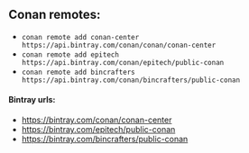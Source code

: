 
<p>
<h2>Conan remotes:</h2>

- `conan remote add conan-center https://api.bintray.com/conan/conan/conan-center `
- `conan remote add epitech https://api.bintray.com/conan/epitech/public-conan`
- `conan remote add bincrafters https://api.bintray.com/conan/bincrafters/public-conan`
  
<h4>Bintray urls:</h4>

- https://bintray.com/conan/conan-center
- https://bintray.com/epitech/public-conan
- https://bintray.com/bincrafters/public-conan

</p>